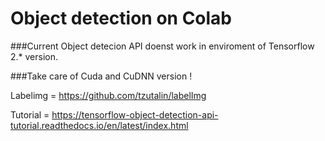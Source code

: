 # Object detection on Colab

###Current Object detecion API doenst work in enviroment of Tensorflow 2.* version.

###Take care of Cuda and CuDNN version !


Labelimg = https://github.com/tzutalin/labelImg

Tutorial = https://tensorflow-object-detection-api-tutorial.readthedocs.io/en/latest/index.html
